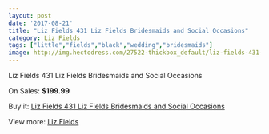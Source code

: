 ```yaml
---
layout: post
date: '2017-08-21'
title: "Liz Fields 431 Liz Fields Bridesmaids and Social Occasions"
category: Liz Fields
tags: ["little","fields","black","wedding","bridesmaids"]
image: http://img.hectodress.com/27522-thickbox_default/liz-fields-431-liz-fields-bridesmaids-and-social-occasions.jpg
---
```

Liz Fields 431 Liz Fields Bridesmaids and Social Occasions

On Sales: **$199.99**
<a href="https://www.hectodress.com/liz-fields/12805-liz-fields-431-liz-fields-bridesmaids-and-social-occasions.html"><amp-img layout="responsive" width="600" height="600" src="//img.hectodress.com/27522-thickbox_default/liz-fields-431-liz-fields-bridesmaids-and-social-occasions.jpg" alt="Liz Fields 431 Liz Fields Bridesmaids and Social Occasions 0" /></a>
<a href="https://www.hectodress.com/liz-fields/12805-liz-fields-431-liz-fields-bridesmaids-and-social-occasions.html"><amp-img layout="responsive" width="600" height="600" src="//img.hectodress.com/27523-thickbox_default/liz-fields-431-liz-fields-bridesmaids-and-social-occasions.jpg" alt="Liz Fields 431 Liz Fields Bridesmaids and Social Occasions 1" /></a>

Buy it: [Liz Fields 431 Liz Fields Bridesmaids and Social Occasions](https://www.hectodress.com/liz-fields/12805-liz-fields-431-liz-fields-bridesmaids-and-social-occasions.html "Liz Fields 431 Liz Fields Bridesmaids and Social Occasions")

View more: [Liz Fields](https://www.hectodress.com/195-liz-fields "Liz Fields")
